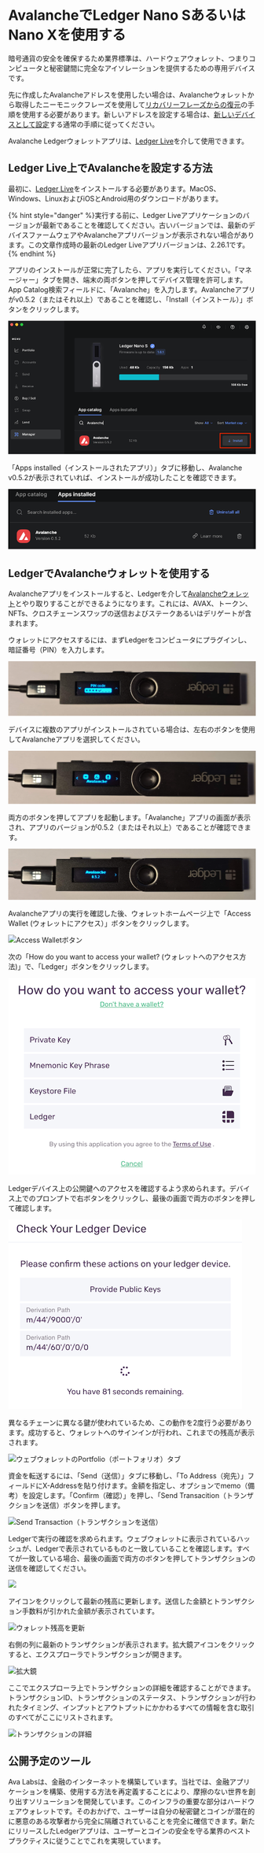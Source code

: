 # AvalancheでLedger Nano SあるいはNano Xを使用する

暗号通貨の安全を確保するため業界標準は、ハードウェアウォレット、つまりコンピュータと秘密鍵間に完全なアイソレーションを提供するための専用デバイスです。

先に作成したAvalancheアドレスを使用したい場合は、Avalancheウォレットから取得したニーモニックフレーズを使用して[リカバリーフレーズからの復元](https://support.ledger.com/hc/en-us/articles/4404382560913-Restore-from-recovery-phrase)の手順を使用する必要があります。新しいアドレスを設定する場合は、[新しいデバイスとして設定](https://support.ledger.com/hc/en-us/articles/360000613793-Set-up-as-new-device)する通常の手順に従ってください。

Avalanche Ledgerウォレットアプリは、[Ledger Live](https://www.ledger.com/ledger-live)を介して使用できます。

## Ledger Live上でAvalancheを設定する方法<a id="1c80"></a>

最初に、[Ledger Live](https://www.ledger.com/ledger-live)をインストールする必要があります。MacOS、Windows、LinuxおよびiOSとAndroid用のダウンロードがあります。

{% hint style="danger" %}実行する前に、Ledger Liveアプリケーションのバージョンが最新であることを確認してください。古いバージョンでは、最新のデバイスファームウェアやAvalancheアプリバージョンが表示されない場合があります。この文章作成時の最新のLedger Liveアプリバージョンは、2.26.1です。{% endhint %}

アプリのインストールが正常に完了したら、アプリを実行してください。「マネージャー」タブを開き、端末の両ボタンを押してデバイス管理を許可します。App Catalog検索フィールドに、「Avalanche」を入力します。Avalancheアプリがv0.5.2（またはそれ以上）であることを確認し、「Install（インストール）」ボタンをクリックします。

![Avalanche Ledgerアプリインストールボタン](../../../.gitbook/assets/ledger-06-live-install.png)

「Apps installed（インストールされたアプリ）」タブに移動し、Avalanche v0.5.2が表示されていれば、インストールが成功したことを確認できます。

![Avalanche Ledgerアプリインストールボタン](../../../.gitbook/assets/ledger-07-live-version.png)

## LedgerでAvalancheウォレットを使用する<a id="48a3"></a>

Avalancheアプリをインストールすると、Ledgerを介して[Avalancheウォレット](https://wallet.avax.network/)とやり取りすることができるようになります。これには、AVAX、トークン、NFTs、クロスチェーンスワップの送信およびステークあるいはデリゲートが含まれます。

ウォレットにアクセスするには、まずLedgerをコンピュータにプラグインし、暗証番号（PIN）を入力します。

![PIN（暗証番号）コード画面](../../../.gitbook/assets/ledger-03-pin.png)

デバイスに複数のアプリがインストールされている場合は、左右のボタンを使用してAvalancheアプリを選択してください。

![Avalancheアプリ](../../../.gitbook/assets/ledger-04-app-start.png)

両方のボタンを押してアプリを起動します。「Avalanche」アプリの画面が表示され、アプリのバージョンが0.5.2（またはそれ以上）であることが確認できます。

![アプリのバージョン](../../../.gitbook/assets/ledger-05-app-version.png)

Avalancheアプリの実行を確認した後、ウォレットホームページ上で「Access Wallet \(ウォレットにアクセス）」ボタンをクリックします。

![Access Walletボタン](https://miro.medium.com/max/2364/1*SC1uM5xFybz3lfPiKwOHUw.png)

次の「How do you want to access your wallet? \(ウォレットへのアクセス方法\)」で、「Ledger」ボタンをクリックします。

![Ledgerにアクセスする](../../../.gitbook/assets/ledger-01-wallet-access.png)

Ledgerデバイス上の公開鍵へのアクセスを確認するよう求められます。デバイス上でのプロンプトで右ボタンをクリックし、最後の画面で両方のボタンを押して確認します。

![](../../../.gitbook/assets/ledger-02-confirm-access.png)

異なるチェーンに異なる鍵が使われているため、この動作を2度行う必要があります。成功すると、ウォレットへのサインインが行われ、これまでの残高が表示されます。

![ウェブウォレットのPortfolio（ポートフォリオ）タブ](../../../.gitbook/assets/web-wallet-portfolio-tab.png)

資金を転送するには、「Send（送信）」タブに移動し、「To Address（宛先）」フィールドにX-Addressを貼り付けます。金額を指定し、オプションでmemo（備考）を設定します。「Confirm（確認）」を押し、「Send Transacition（トランザクションを送信）ボタンを押します。

![Send Transaction（トランザクションを送信）](../../../.gitbook/assets/send-transaction.png)

Ledgerで実行の確認を求められます。ウェブウォレットに表示されているハッシュが、Ledgerで表示されているものと一致していることを確認します。すべてが一致している場合、最後の画面で両方のボタンを押してトランザクションの送信を確認してください。

![](https://miro.medium.com/max/2932/1*XI8fzBRpDr0PXcuVQPHLvQ.png)

アイコンをクリックして最新の残高に更新します。送信した金額とトランザクション手数料が引かれた金額が表示されています。

![ウォレット残高を更新](../../../.gitbook/assets/refresh-wallet-balance.png)

右側の列に最新のトランザクションが表示されます。拡大鏡アイコンをクリックすると、エクスプローラでトランザクションが開きます。

![拡大鏡](../../../.gitbook/assets/magnifying-glass.png)

ここでエクスプローラ上でトランザクションの詳細を確認することができます。トランザクションID、トランザクションのステータス、トランザクションが行われたタイミング、インプットとアウトプットにかかわるすべての情報を含む取引のすべてがここにリストされます。

![トランザクションの詳細](../../../.gitbook/assets/transaction-details.png)

## 公開予定のツール<a id="135b"></a>

Ava Labsは、金融のインターネットを構築しています。当社では、金融アプリケーションを構築、使用する方法を再定義することにより、摩擦のない世界を創り出すソリューションを開発しています。このインフラの重要な部分はハードウェアウォレットです。そのおかげで、ユーザーは自分の秘密鍵とコインが潜在的に悪意のある攻撃者から完全に隔離されていることを完全に確信できます。新たにリリースしたLedgerアプリは、ユーザーとコインの安全を守る業界のベストプラクティスに従うことでこれを実現しています。


